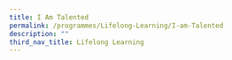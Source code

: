 ```yaml
---
title: I Am Talented
permalink: /programmes/Lifelong-Learning/I-am-Talented
description: ""
third_nav_title: Lifelong Learning
---
```

